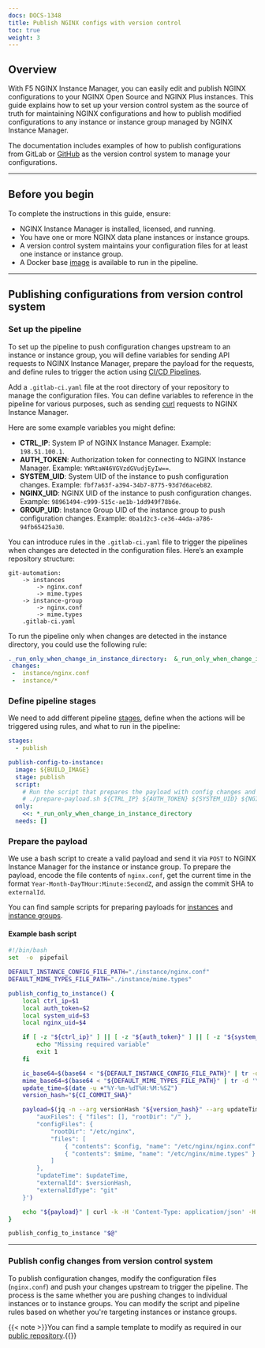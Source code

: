 ```yaml
---
docs: DOCS-1348
title: Publish NGINX configs with version control
toc: true
weight: 3
---
```


## Overview

With F5 NGINX Instance Manager, you can easily edit and publish NGINX configurations to your NGINX Open Source and NGINX Plus instances. This guide explains how to set up your version control system as the source of truth for maintaining NGINX configurations and how to publish modified configurations to any instance or instance group managed by NGINX Instance Manager.

The documentation includes examples of how to publish configurations from GitLab or [GitHub](https://github.com/nginxinc/git-automation) as the version control system to manage your configurations.

---

## Before you begin

To complete the instructions in this guide, ensure:

- NGINX Instance Manager is installed, licensed, and running.
- You have one or more NGINX data plane instances or instance groups.
- A version control system maintains your configuration files for at least one instance or instance group.
- A Docker base [image](https://github.com/nginxinc/git-automation/blob/main/dockerfile) is available to run in the pipeline.

---

## Publishing configurations from version control system

### Set up the pipeline

To set up the pipeline to push configuration changes upstream to an instance or instance group, you will define variables for sending API requests to NGINX Instance Manager, prepare the payload for the requests, and define rules to trigger the action using [CI/CD Pipelines](https://docs.gitlab.com/ee/ci/pipelines/).

Add a `.gitlab-ci.yaml` file at the root directory of your repository to manage the configuration files. You can define variables to reference in the pipeline for various purposes, such as sending [curl](https://curl.se/) requests to NGINX Instance Manager.

Here are some example variables you might define:

- **CTRL_IP**: System IP of NGINX Instance Manager. Example: `198.51.100.1`.
- **AUTH_TOKEN**: Authorization token for connecting to NGINX Instance Manager. Example: `YWRtaW46VGVzdGVudjEyIw==`.
- **SYSTEM_UID**: System UID of the instance to push configuration changes. Example: `fbf7a63f-a394-34b7-8775-93d7d6aceb82`.
- **NGINX_UID**: NGINX UID of the instance to push configuration changes. Example: `98961494-c999-515c-ae1b-1dd949f78b6e`.
- **GROUP_UID**: Instance Group UID of the instance group to push configuration changes. Example: `0ba1d2c3-ce36-44da-a786-94fb65425a30`.

You can introduce rules in the `.gitlab-ci.yaml` file to trigger the pipelines when changes are detected in the configuration files. Here’s an example repository structure:

```none
git-automation:
	-> instances
		-> nginx.conf
		-> mime.types
	-> instance-group
		-> nginx.conf
		-> mime.types
	.gitlab-ci.yaml
```

To run the pipeline only when changes are detected in the instance directory, you could use the following rule:

```yaml
._run_only_when_change_in_instance_directory:  &_run_only_when_change_in_instance_directory
 changes:
 -  instance/nginx.conf
 -  instance/*
```

### Define pipeline stages

We need to add different pipeline [stages](https://docs.gitlab.com/ee/ci/yaml/?query=stages#stages), define when the actions will be triggered using rules, and what to run in the pipeline:

```yaml
stages:
  - publish

publish-config-to-instance:
  image: ${BUILD_IMAGE}
  stage: publish
  script:
    # Run the script that prepares the payload with config changes and required variables
    # ./prepare-payload.sh ${CTRL_IP} ${AUTH_TOKEN} ${SYSTEM_UID} ${NGINX_UID}
  only:
    <<: *_run_only_when_change_in_instance_directory
  needs: []
```

### Prepare the payload

We use a bash script to create a valid payload and send it via `POST` to NGINX Instance Manager for the instance or instance group. To prepare the payload, encode the file contents of `nginx.conf`, get the current time in the format `Year-Month-DayTHour:Minute:SecondZ`, and assign the commit SHA to `externalId`.

You can find sample scripts for preparing payloads for [instances](https://github.com/nginxinc/git-automation/blob/main/prepare-payload.sh) and [instance groups](https://github.com/nginxinc/git-automation/blob/main/prepare-instGroup-payload.sh).

#### Example bash script

```bash
#!/bin/bash
set  -o  pipefail

DEFAULT_INSTANCE_CONFIG_FILE_PATH="./instance/nginx.conf"
DEFAULT_MIME_TYPES_FILE_PATH="./instance/mime.types"

publish_config_to_instance() {
	local ctrl_ip=$1
	local auth_token=$2
	local system_uid=$3
	local nginx_uid=$4

	if [ -z "${ctrl_ip}" ] || [ -z "${auth_token}" ] || [ -z "${system_uid}" ] || [ -z "${nginx_uid}" ]; then
		echo "Missing required variable"
		exit 1
	fi

	ic_base64=$(base64 < "${DEFAULT_INSTANCE_CONFIG_FILE_PATH}" | tr -d '\n')
	mime_base64=$(base64 < "${DEFAULT_MIME_TYPES_FILE_PATH}" | tr -d '\n')
	update_time=$(date -u +"%Y-%m-%dT%H:%M:%SZ")
	version_hash="${CI_COMMIT_SHA}"

	payload=$(jq -n --arg versionHash "${version_hash}" --arg updateTime "${update_time}" --arg config "${ic_base64}" --arg mime "${mime_base64}" '{
		"auxFiles": { "files": [], "rootDir": "/" },
		"configFiles": {
			"rootDir": "/etc/nginx",
			"files": [
				{ "contents": $config, "name": "/etc/nginx/nginx.conf" },
				{ "contents": $mime, "name": "/etc/nginx/mime.types" }
			]
		},
		"updateTime": $updateTime,
		"externalId": $versionHash,
		"externalIdType": "git"
	}')

	echo "${payload}" | curl -k -H 'Content-Type: application/json' -H "Authorization: Bearer <access token>" --data-binary @- -X POST "https://$ctrl_ip/api/platform/v1/systems/$system_uid/instances/$nginx_uid/config"
}

publish_config_to_instance "$@"
```

---

### Publish config changes from version control system

To publish configuration changes, modify the configuration files (`nginx.conf`) and push your changes upstream to trigger the pipeline. The process is the same whether you are pushing changes to individual instances or to instance groups. You can modify the script and pipeline rules based on whether you're targeting instances or instance groups.

{{< note >}}You can find a sample template to modify as required in our [public repository](https://github.com/nginxinc/git-automation/).{{</note>}}
